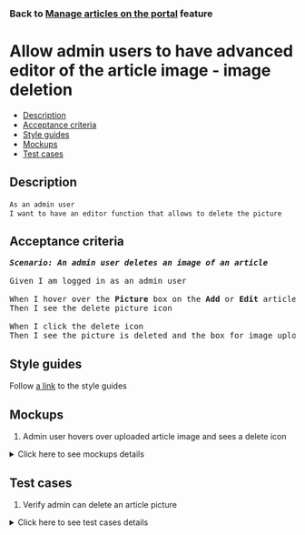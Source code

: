 ### Back to [Manage articles on the portal](../../README.md) feature

# Allow admin users to have advanced editor of the article image - image deletion

- [Description](#description)
- [Acceptance criteria](#acceptance-criteria)
- [Style guides](#style-guides)
- [Mockups](#mockups)
- [Test cases](#test-cases)

## Description

    As an admin user
    I want to have an editor function that allows to delete the picture

## Acceptance criteria

<pre>
<b><i>Scenario: An admin user deletes an image of an article</i></b>

Given I am logged in as an admin user

When I hover over the <b>Picture</b> box on the <b>Add</b> or <b>Edit</b> article page
Then I see the delete picture icon

When I click the delete icon
Then I see the picture is deleted and the box for image upload appears
</pre>

## Style guides

Follow [a link](https://www.figma.com/proto/0zkkf5WC77OSpvyD6YXpFE/Style-guides?page-id=0%3A1&node-id=19%3A5368&viewport=266%2C48%2C0.54&scaling=min-zoom&starting-point-node-id=19%3A5368) to the style guides

## Mockups

1. Admin user hovers over uploaded article image and sees a delete icon

<details>
  <summary>Click here to see mockups details</summary>

**1. Admin user hovers over uploaded article image and sees a delete icon:**

![Admin user hovers over uploaded article image and sees a delete icon](/desktop_application_features/manage_articles/images/article_image_hover_editor.png)
</details>

## Test cases

1. Verify admin can delete an article picture

<details>
  <summary>Click here to see test cases details</summary>

### **#1. Verify admin can delete an article picture**

|Preconditions|Steps|Expected result
--------------|-----|----------
|- Log in with admin account</br>- Go to the category configuration page|1) Click <b>+Add Article</b></br>2) Upload some picture</br>3) In the <b>Picture</b> section, click the delete icon|4) The image disappears and an empty <b>Picture</b> field is shown|

</details>
